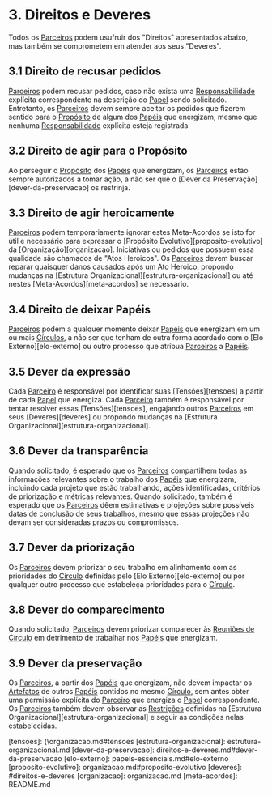# 3. <span id="direitos-e-deveres">Direitos e Deveres</span>

Todos os [Parceiros][parceiros] podem usufruir dos "Direitos" apresentados abaixo, mas também se comprometem em atender aos seus "Deveres".

## 3.1 <span id="direito-de-recusar-pedidos">Direito de recusar pedidos</span>

[Parceiros][parceiros] podem recusar pedidos, caso não exista uma [Responsabilidade][papeis] explícita correspondente na descrição do [Papel][papeis] sendo solicitado. Entretanto, os [Parceiros][parceiros] devem sempre aceitar os pedidos que fizerem sentido para o [Propósito][papeis] de algum dos [Papéis][papeis] que energizam, mesmo que nenhuma [Responsabilidade][papeis] explícita esteja registrada.

## 3.2 <span id="direito-de-agir-para-o-proposito">Direito de agir para o Propósito</span>

Ao perseguir o [Propósito][papeis] dos [Papéis][papeis] que energizam, os [Parceiros][parceiros] estão sempre autorizados a tomar ação, a não ser que o [Dever da Preservação][dever-da-preservacao] os restrinja.

## 3.3 <span id="direito-de-agir-heroicamente">Direito de agir heroicamente</span>

[Parceiros][parceiros] podem temporariamente ignorar estes Meta-Acordos se isto for útil e necessário para expressar o [Propósito Evolutivo][proposito-evolutivo] da [Organização][organizacao]. Iniciativas ou pedidos que possuem essa qualidade são chamados de "Atos Heroicos". Os [Parceiros][parceiros] devem buscar reparar quaisquer danos causados após um Ato Heroico, propondo mudanças na [Estrutura Organizacional][estrutura-organizacional] ou até nestes [Meta-Acordos][meta-acordos] se necessário.

## 3.4 <span id="direito-de-deixar-papeis">Direito de deixar Papéis</span>

[Parceiros][parceiros] podem a qualquer momento deixar [Papéis][papeis] que energizam em um ou mais [Círculos][circulos], a não ser que tenham de outra forma acordado com o [Elo Externo][elo-externo] ou outro processo que atribua [Parceiros][parceiros] a [Papéis][papeis].

## 3.5 <span id="dever-da-expressao">Dever da expressão</span>

Cada [Parceiro][parceiros] é responsável por identificar suas [Tensões][tensoes] a partir de cada [Papel][papeis] que energiza. Cada [Parceiro][parceiros] também é responsável por tentar resolver essas [Tensões][tensoes], engajando outros [Parceiros][parceiros] em seus [Deveres][deveres] ou propondo mudanças na [Estrutura Organizacional][estrutura-organizacional].

## 3.6 <span id="dever-da-transparencia">Dever da transparência</span>

Quando solicitado, é esperado que os [Parceiros][parceiros] compartilhem todas as informações relevantes sobre o trabalho dos [Papéis][papeis] que energizam, incluindo cada projeto que estão trabalhando, ações identificadas, critérios de priorização e métricas relevantes. Quando solicitado, também é esperado que os [Parceiros][parceiros] dêem estimativas e projeções sobre possíveis datas de conclusão de seus trabalhos, mesmo que essas projeções não devam ser consideradas prazos ou compromissos.

## 3.7 <span id="dever-da-priorizacao">Dever da priorização</span>

Os [Parceiros][parceiros] devem priorizar o seu trabalho em alinhamento com as prioridades do [Círculo][circulos] definidas pelo [Elo Externo][elo-externo] ou por qualquer outro processo que estabeleça prioridades para o [Círculo][circulos].

## 3.8 <span id="dever-do-comparecimento">Dever do comparecimento</span>

Quando solicitado, [Parceiros][parceiros] devem priorizar comparecer às [Reuniões de Círculo](interacoes.md) em detrimento de trabalhar nos [Papéis][papeis] que energizam.

## 3.9 <span id="dever-da-preservacao">Dever da preservação</span>

Os [Parceiros][parceiros], a partir dos [Papéis][papeis] que energizam, não devem impactar os [Artefatos][papeis] de outros [Papéis][papeis] contidos no mesmo [Círculo][circulos], sem antes obter uma permissão explícita do [Parceiro][parceiros] que energiza o [Papel][papeis] correspondente. Os [Parceiros][parceiros] também devem observar as [Restrições][restricoes] definidas na [Estrutura Organizacional][estrutura-organizacional] e seguir as condições nelas estabelecidas.

[parceiros]: organizacao.md#parceiros
[papeis]: estrutura-organizacional.md#papeis
[restricoes]: estrutura-organizacional.md#restricoes
[circulos]: estrutura-organizacional.md#circulos
[tensoes]: (\organizacao.md#tensoes
[estrutura-organizacional]: estrutura-organizacional.md
[dever-da-preservacao]: direitos-e-deveres.md#dever-da-preservacao
[elo-externo]: papeis-essenciais.md#elo-externo
[proposito-evolutivo]: organizacao.md#proposito-evolutivo
[deveres]: #direitos-e-deveres
[organizacao]: organizacao.md
[meta-acordos]: README.md
